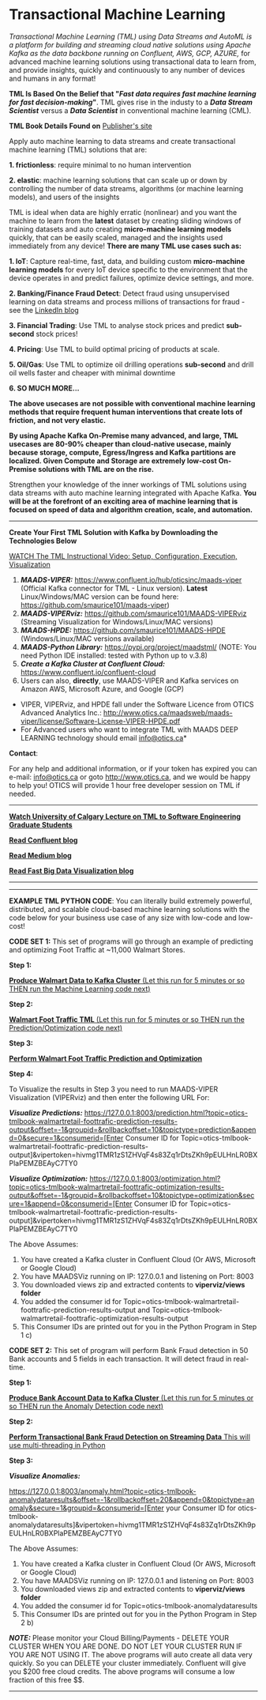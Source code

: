 # Transactional Machine Learning
*Transactional Machine Learning (TML) using Data Streams and AutoML is a platform for building and streaming cloud native solutions using Apache Kafka as the data backbone running on Confluent, AWS, GCP, AZURE,* for advanced machine learning solutions using transactional data to learn from, and provide insights, quickly and continuously to any number of devices and humans in any format!

**TML Is Based On the Belief that "_Fast data requires fast machine learning for fast decision-making_"**. TML gives rise in the industy to a **_Data Stream Scientist_** versus a **_Data Scientist_** in conventional machine learning (CML). 

**TML Book Details Found on** [Publisher's site](https://www.apress.com/us/book/9781484270226)

Apply auto machine learning to data streams and create transactional machine learning (TML) solutions that are:
 
 **1. frictionless**: require minimal to no human intervention 
 
 **2. elastic**: machine learning solutions that can scale up or down by controlling the number of data streams, algorithms (or machine learning models), and users of the insights

TML is ideal when data are highly erratic (nonlinear) and you want the machine to learn from the **latest** dataset by creating sliding windows of training datasets and auto creating **micro-machine learning models** quickly, that can be easily scaled, managed and the insights used immediately from any device!  **There are many TML use cases such as:**

**1. IoT**: Capture real-time, fast, data, and building custom **micro-machine learning models** for every IoT device specific to the environment that the device operates in and predict failures, optimize device settings, and more.

**2. Banking/Finance Fraud Detect**: Detect fraud using unsupervised learning on data streams and process millions of transactions for fraud - see the [LinkedIn blog](https://www.linkedin.com/pulse/bank-fraud-detection-data-streams-kafka-google-cloud-maurice-ph-d-/?trackingId=HEyDMUFIS0C4smYhwuUBfg%3D%3D)

**3. Financial Trading**: Use TML to analyse stock prices and predict **sub-second** stock prices!

**4. Pricing**: Use TML to build optimal pricing of products at scale.

**5. Oil/Gas**: Use TML to optimize oil drilling operations **sub-second** and drill oil wells faster and cheaper with minimal downtime

**6. SO MUCH MORE...** 

**The above usecases are not possible with conventional machine learning methods that require frequent human interventions that create lots of friction, and not very elastic.**

**By using Apache Kafka On-Premise many advanced, and large, TML usecases are 80-90% cheaper than cloud-native usecase, mainly because storage, compute, Egress/Ingress and Kafka partitions are localized.  Given Compute and Storage are extremely low-cost On-Premise solutions with TML are on the rise.**

Strengthen your knowledge of the inner workings of TML solutions using data streams with auto machine learning integrated with Apache Kafka.  **You will be at the forefront of an exciting area of machine learning that is focused on speed of data and algorithm creation, scale, and automation.**

---

**Create Your First TML Solution with Kafka by Downloading the Technologies Below**

[WATCH The TML Instructional Video: Setup, Configuration, Execution, Visualization](https://youtu.be/b1fuIeC7d-8)

1) **_MAADS-VIPER:_** https://www.confluent.io/hub/oticsinc/maads-viper (Official Kafka connector for TML - Linux version).  **Latest** Linux/Windows/MAC version can be found here: https://github.com/smaurice101/maads-viper)
2) **_MAADS-VIPERviz:_** https://github.com/smaurice101/MAADS-VIPERviz (Streaming Visualization for Windows/Linux/MAC versions)
3) **_MAADS-HPDE:_** https://github.com/smaurice101/MAADS-HPDE (Windows/Linux/MAC versions available)
4) **_MAADS-Python Library:_** https://pypi.org/project/maadstml/ (NOTE: You need Python IDE installed: tested with Python up to v.3.8)
5) **_Create a Kafka Cluster at Confluent Cloud:_** https://www.confluent.io/confluent-cloud
6) Users can also, **directly**, use MAADS-VIPER and Kafka services on Amazon AWS, Microsoft Azure, and Google (GCP)

* VIPER, VIPERviz, and HPDE fall under the Software Licence from OTICS Advanced Analytics Inc.: http://www.otics.ca/maadsweb/maads-viper/license/Software-License-VIPER-HPDE.pdf
* For Advanced users who want to integrate TML with MAADS DEEP LEARNING technology should email info@otics.ca*

**Contact**: 

For any help and additional information, or if your token has expired you can e-mail: info@otics.ca or goto http://www.otics.ca, and we would be happy to help you! OTICS will provide 1 hour free developer session on TML if needed.

***
[**Watch University of Calgary Lecture on TML to Software Engineering Graduate Students**](https://lnkd.in/gxMw6Da)

[**Read Confluent blog**](https://www.confluent.io/blog/transactional-machine-learning-with-maads-viper-and-apache-kafka/)

[**Read Medium blog**](https://sebastian-maurice.medium.com/transactional-machine-learning-with-data-streams-for-real-time-predictions-and-optimization-using-eb12c4df597c)

[**Read Fast Big Data Visualization blog**](https://www.linkedin.com/pulse/fast-visualization-big-data-streams-using-sliding-maurice-ph-d-/?trackingId=OFDLTUUUSGqsgYTC0srzdw%3D%3D)

***

***
**EXAMPLE TML PYTHON CODE**: You can literally build extremely powerful, distributed, and scalable cloud-based machine learning solutions with the code below for your business use case of any size with low-code and low-cost!

**CODE SET 1:** This set of programs will go through an example of predicting and optimizing Foot Traffic at ~11,000 Walmart Stores. 

**Step 1:**

[**Produce Walmart Data to Kafka Cluster** (Let this run for 5 minutes or so THEN run the Machine Learning code next)](https://github.com/smaurice101/produce_data_to_kafka)

**Step 2:**

[**Walmart Foot Traffic TML** (Let this run for 5 minutes or so THEN run the Prediction/Optimization  code next)](https://github.com/smaurice101/Walmart-Foot-Traffic-Transactional-Machine-Learning)

**Step 3:**

[**Perform Walmart Foot Traffic Prediction and Optimization**](https://github.com/smaurice101/Walmart-Predict-and-Optimize-Foot-Traffic) 

**Step 4:**

To Visualize the results in Step 3 you need to run MAADS-VIPER Visualization (VIPERviz) and then enter the following URL For:

**_Visualize Predictions:_**
https://127.0.0.1:8003/prediction.html?topic=otics-tmlbook-walmartretail-foottrafic-prediction-results-output&offset=-1&groupid=&rollbackoffset=10&topictype=prediction&append=0&secure=1&consumerid=[Enter Consumer ID for Topic=otics-tmlbook-walmartretail-foottrafic-prediction-results-output]&vipertoken=hivmg1TMR1zS1ZHVqF4s83Zq1rDtsZKh9pEULHnLR0BXPlaPEMZBEAyC7TY0

**_Visualize Optimization:_**
https://127.0.0.1:8003/optimization.html?topic=otics-tmlbook-walmartretail-foottrafic-optimization-results-output&offset=-1&groupid=&rollbackoffset=10&topictype=optimization&secure=1&append=0&consumerid=[Enter Consumer ID for Topic=otics-tmlbook-walmartretail-foottrafic-prediction-results-output]&vipertoken=hivmg1TMR1zS1ZHVqF4s83Zq1rDtsZKh9pEULHnLR0BXPlaPEMZBEAyC7TY0


The Above Assumes:
1) You have created a Kafka cluster in Confluent Cloud (Or AWS, Microsoft or Google Cloud)
2) You have MAADSViz running on IP: 127.0.0.1 and listening on Port: 8003
3) You downloaded views zip and extracted contents to **viperviz/views folder**
4) You added the consumer id for Topic=otics-tmlbook-walmartretail-foottrafic-prediction-results-output and Topic=otics-tmlbook-walmartretail-foottrafic-optimization-results-output
5) This Consumer IDs are printed out for you in the Python Program in Step 1 c)

**CODE SET 2:** This set of program will perform Bank Fraud detection in 50 Bank accounts and 5 fields in each transaction.  It will detect fraud in real-time. 

**Step 1:**

[**Produce Bank Account Data to Kafka Cluster** (Let this run for 5 minutes or so THEN run the Anomaly Detection code next)](https://github.com/smaurice101/Produce-Bank-Fraud-Data-to-Kafka)

**Step 2:**

[**Perform Transactional Bank Fraud Detection on Streaming Data** This will use multi-threading in Python](https://github.com/smaurice101/Predict-Bank-Fraud)

**Step 3:**

**_Visualize Anomalies:_**

https://127.0.0.1:8003/anomaly.html?topic=otics-tmlbook-anomalydataresults&offset=-1&rollbackoffset=20&append=0&topictype=anomaly&secure=1&groupid=&consumerid=[Enter your Consumer ID for otics-tmlbook-anomalydataresults]&vipertoken=hivmg1TMR1zS1ZHVqF4s83Zq1rDtsZKh9pEULHnLR0BXPlaPEMZBEAyC7TY0

The Above Assumes:
1) You have created a Kafka cluster in Confluent Cloud (Or AWS, Microsoft or Google Cloud)
2) You have MAADSViz running on IP: 127.0.0.1 and listening on Port: 8003
3) You downloaded views zip and extracted contents to **viperviz/views folder**
4) You added the consumer id for Topic=otics-tmlbook-anomalydataresults
5) This Consumer IDs are printed out for you in the Python Program in Step 2 b)

**_NOTE:_** Please monitor your Cloud Billing/Payments - DELETE YOUR CLUSTER WHEN YOU ARE DONE.  DO NOT LET YOUR CLUSTER RUN IF YOU ARE NOT USING IT.  The above programs will auto create all data very quickly. So you can DELETE your cluster immediately.  Confluent will give you $200 free cloud credits.  The above programs will consume a low fraction of this free $$.
***
